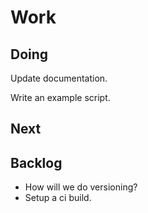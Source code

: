 # Work

## Doing

Update documentation.

Write an example script.

## Next

## Backlog

* How will we do versioning?
* Setup a ci build.
